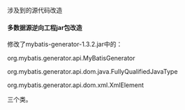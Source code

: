 涉及到的源代码改造

#### 多数据源逆向工程jar包改造

修改了mybatis-generator-1.3.2.jar中的：

org.mybatis.generator.api.MyBatisGenerator

org.mybatis.generator.api.dom.java.FullyQualifiedJavaType

org.mybatis.generator.api.dom.xml.XmlElement

三个类。

